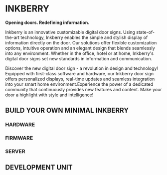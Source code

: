 # INKBERRY

**Opening doors. Redefining information.**


Inkberry is an innovative customizable digital door signs. Using state-of-the-art technology, Inkberry enables the simple and stylish display of information directly on the door.
Our solutions offer flexible customization options, intuitive operation and an elegant design that blends seamlessly into any environment.
Whether in the office, hotel or at home, Inkberry's digital door signs set new standards in information and communication.

Discover the new digital door sign - a revolution in design and technology! Equipped with first-class software and hardware, our Inkberry door sign offers personalized displays, real-time updates and seamless integration into your smart home environment.Experience the power of a dedicated community that continuously provides new features and content. Make your door a highlight with style and intelligence!






## BUILD YOUR OWN MINIMAL INKBERRY


### HARDWARE

### FIRMWARE

### SERVER



## DEVELOPMENT UNIT